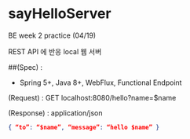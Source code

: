 # sayHelloServer
BE week 2 practice (04/19)

REST API 에 반응 local 웹 서버

##(Spec) :
- Spring 5+, Java 8+, WebFlux, Functional Endpoint

(Request) :
GET localhost:8080/hello?name=$name

(Response) :
application/json
```json
{ “to”: “$name”, “message”: “hello $name” }
```
